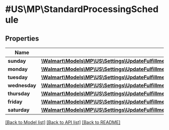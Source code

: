 # #US\MP\StandardProcessingSchedule

## Properties

Name | Type | Description | Notes
------------ | ------------- | ------------- | -------------
**sunday** | [**\Walmart\Models\MP\US\Settings\UpdateFulfillmentCenterRequestShipNodeCalendarDayConfigurationStandardProcessingScheduleSunday**](UpdateFulfillmentCenterRequestShipNodeCalendarDayConfigurationStandardProcessingScheduleSunday.md) |  |
**monday** | [**\Walmart\Models\MP\US\Settings\UpdateFulfillmentCenterRequestShipNodeCalendarDayConfigurationStandardProcessingScheduleSunday**](UpdateFulfillmentCenterRequestShipNodeCalendarDayConfigurationStandardProcessingScheduleSunday.md) |  |
**tuesday** | [**\Walmart\Models\MP\US\Settings\UpdateFulfillmentCenterRequestShipNodeCalendarDayConfigurationStandardProcessingScheduleSunday**](UpdateFulfillmentCenterRequestShipNodeCalendarDayConfigurationStandardProcessingScheduleSunday.md) |  |
**wednesday** | [**\Walmart\Models\MP\US\Settings\UpdateFulfillmentCenterRequestShipNodeCalendarDayConfigurationStandardProcessingScheduleSunday**](UpdateFulfillmentCenterRequestShipNodeCalendarDayConfigurationStandardProcessingScheduleSunday.md) |  |
**thursday** | [**\Walmart\Models\MP\US\Settings\UpdateFulfillmentCenterRequestShipNodeCalendarDayConfigurationStandardProcessingScheduleSunday**](UpdateFulfillmentCenterRequestShipNodeCalendarDayConfigurationStandardProcessingScheduleSunday.md) |  |
**friday** | [**\Walmart\Models\MP\US\Settings\UpdateFulfillmentCenterRequestShipNodeCalendarDayConfigurationStandardProcessingScheduleSunday**](UpdateFulfillmentCenterRequestShipNodeCalendarDayConfigurationStandardProcessingScheduleSunday.md) |  |
**saturday** | [**\Walmart\Models\MP\US\Settings\UpdateFulfillmentCenterRequestShipNodeCalendarDayConfigurationStandardProcessingScheduleSunday**](UpdateFulfillmentCenterRequestShipNodeCalendarDayConfigurationStandardProcessingScheduleSunday.md) |  |


[[Back to Model list]](../) [[Back to API list]](../../Api/US/MP) [[Back to README]](../../README.md)
